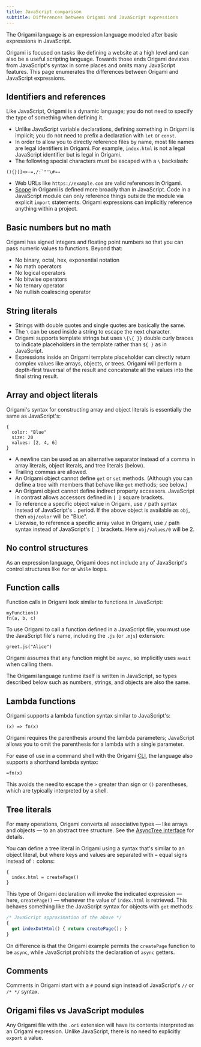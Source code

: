 ```yaml
---
title: JavaScript comparison
subtitle: Differences between Origami and JavaScript expressions
---
```


The Origami language is an expression language modeled after basic expressions in JavaScript.

Origami is focused on tasks like defining a website at a high level and can also be a useful scripting language. Towards those ends Origami deviates from JavaScript's syntax in some places and omits many JavaScript features. This page enumerates the differences between Origami and JavaScript expressions.

## Identifiers and references

Like JavaScript, Origami is a dynamic language; you do not need to specify the type of something when defining it.

- Unlike JavaScript variable declarations, defining something in Origami is implicit; you do not need to prefix a declaration with `let` or `const`.
- In order to allow you to directly reference files by name, most file names are legal identifiers in Origami. For example, `index.html` is not a legal JavaScript identifier but is legal in Origami.
- The following special characters must be escaped with a `\` backslash:

```
(){}[]<>-=,/:`"'\#→⇒
```

- Web URLs like `https://example.com` are valid references in Origami.
- [Scope](scope.html) in Origami is defined more broadly than in JavaScript. Code in a JavaScript module can only reference things outside the module via explicit `import` statements. Origami expressions can implicitly reference anything within a project.

## Basic numbers but no math

Origami has signed integers and floating point numbers so that you can pass numeric values to functions. Beyond that:

- No binary, octal, hex, exponential notation
- No math operators
- No logical operators
- No bitwise operators
- No ternary operator
- No nullish coalescing operator

## String literals

- Strings with double quotes and single quotes are basically the same.
- The `\` can be used inside a string to escape the next character.
- Origami supports template strings but uses `\{\{ }}` double curly braces to indicate placeholders in the template rather than `${ }` as in JavaScript.
- Expressions inside an Origami template placeholder can directly return complex values like arrays, objects, or trees. Origami will perform a depth-first traversal of the result and concatenate all the values into the final string result.

## Array and object literals

Origami's syntax for constructing array and object literals is essentially the same as JavaScript's:

```
{
  color: "Blue"
  size: 20
  values: [2, 4, 6]
}
```

- A newline can be used as an alternative separator instead of a comma in array literals, object literals, and tree literals (below).
- Trailing commas are allowed.
- An Origami object cannot define `get` or `set` methods. (Although you can define a tree with members that behave like `get` methods; see below.)
- An Origami object cannot define indirect property accessors. JavaScript in contrast allows accessors defined in `[ ]` square brackets.
- To reference a specific object value in Origami, use `/` path syntax instead of JavaScript's `.` period. If the above object is available as `obj`, then `obj/color` will be "Blue".
- Likewise, to reference a specific array value in Origami, use `/` path syntax instead of JavaScript's `[ ]` brackets. Here `obj/values/0` will be 2.

## No control structures

As an expression language, Origami does not include any of JavaScript's control structures like `for` or `while` loops.

## Function calls

Function calls in Origami look similar to functions in JavaScript:

```
myFunction()
fn(a, b, c)
```

To use Origami to call a function defined in a JavaScript file, you must use the JavaScript file's name, including the `.js` (or `.mjs`) extension:

```
greet.js("Alice")
```

Origami assumes that any function might be `async`, so implicitly uses `await` when calling them.

The Origami language runtime itself is written in JavaScript, so types described below such as numbers, strings, and objects are also the same.

## Lambda functions

Origami supports a lambda function syntax similar to JavaScript's:

```
(x) => fn(x)
```

Origami requires the parenthesis around the lambda parameters; JavaScript allows you to omit the parenthesis for a lambda with a single parameter.

For ease of use in a command shell with the Origami [CLI](/cli), the language also supports a shorthand lambda syntax:

```
=fn(x)
```

This avoids the need to escape the `>` greater than sign or `()` parentheses, which are typically interpreted by a shell.

## Tree literals

For many operations, Origami converts all associative types — like arrays and objects — to an abstract tree structure. See the [AsyncTree interface](/async-tree/interface.html) for details.

You can define a tree literal in Origami using a syntax that's similar to an object literal, but where keys and values are separated with `=` equal signs instead of `:` colons:

```
{
  index.html = createPage()
}
```

This type of Origami declaration will invoke the indicated expression — here, `createPage()` — whenever the value of `index.html` is retrieved. This behaves something like the JavaScript syntax for objects with `get` methods:

```js
/* JavaScript approximation of the above */
{
  get indexDotHtml() { return createPage(); }
}
```

On difference is that the Origami example permits the `createPage` function to be `async`, while JavaScript prohibits the declaration of `async` getters.

## Comments

Comments in Origami start with a `#` pound sign instead of JavaScript's `//` or `/* */` syntax.

## Origami files vs JavaScript modules

Any Origami file with the `.ori` extension will have its contents interpreted as an Origami expression. Unlike JavaScript, there is no need to explicitly `export` a value.
